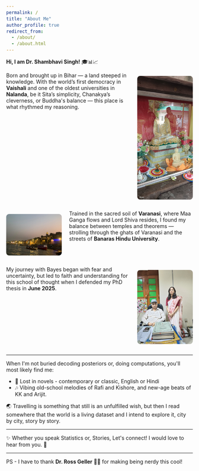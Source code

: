 ```yaml
---
permalink: /
title: "About Me"
author_profile: true
redirect_from: 
  - /about/
  - /about.html
---
```


**Hi, I am Dr. Shambhavi Singh!** 🎓📊📈

<p style="overflow: auto;">
  <img src="/images/buddha.jpg" alt="Bihar and Buddha" style="float: right; margin: 10px 0 15px 20px; width: 150px; border-radius: 8px;">
  Born and brought up in Bihar — a land steeped in knowledge. With the world’s first democracy in <strong>Vaishali</strong> and one of the oldest universities in <strong>Nalanda</strong>, be it Sita’s simplicity, Chanakya’s cleverness, or Buddha's balance — this place is what rhythmed my reasoning.
</p>

<p style="overflow: auto;">
  <img src="/images/ghat.jpg" alt="Varanasi Ghat" style="float: left; margin: 10px 20px 15px 0; width: 150px; border-radius: 8px;">
  Trained in the sacred soil of <strong>Varanasi</strong>, where Maa Ganga flows and Lord Shiva resides, I found my balance between temples and theorems — strolling through the ghats of Varanasi and the streets of <strong>Banaras Hindu University</strong>.
</p>

<p style="overflow: auto;">
  <img src="/images/phd viva.jpg" alt="PhD Defense" style="float: right; margin: 10px 0 15px 20px; width: 150px; border-radius: 8px;">
  My journey with Bayes began with fear and uncertainty, but led to faith and understanding for this school of thought when I defended my PhD thesis in <strong>June 2025</strong>.
</p>


------

When I'm not buried decoding posteriors or, doing computations, you'll most likely find me:
- 📖 Lost in novels - contemporary or classic, English or Hindi
- 🎶 Vibing old-school melodies of Rafi and Kishore, and new-age beats of KK and Arijit.

🌏 Travelling is something that still is an unfulfilled wish, but then I read somewhere that the world is a living dataset and I intend to explore it, city by city, story by story. 

------

✨ Whether you speak Statistics or, Stories, Let's connect! I would love to hear from you. 💌

------

PS - I have to thank **Dr. Ross Geller** 🦖🧕 for making being nerdy this cool!






